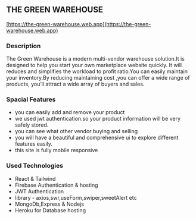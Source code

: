 ## THE GREEN WAREHOUSE

[https://the-green-warehouse.web.app](https://the-green-warehouse.web.app)

### Description
The Green Warehouse is a modern multi-vendor warehouse solution.It is designed to help you start your own marketplace website quickly. It will reduces and simplifies the workload to profit ratio.You can easily maintain your inventory.By reducing maintaining cost ,you can offer a wide range of products, you’ll attract a wide array of buyers and sales‍. 

### Spacial Features
* you can easily add and remove your product
* we used jwt authentication.so your product information will be very safely stored.
* you can see what other vendor buying and selling
* you will have a beautiful and comprehensive ui to explore different features easily.
* this site is fully mobile responsive

### Used Technologies
* React & Tailwind
* Firebase Authentication & hosting
* JWT Authentication
* library - axios,swr,useForm,swiper,sweetAlert etc
* MongoDb,Express & Nodejs
* Heroku for Database hosting 











